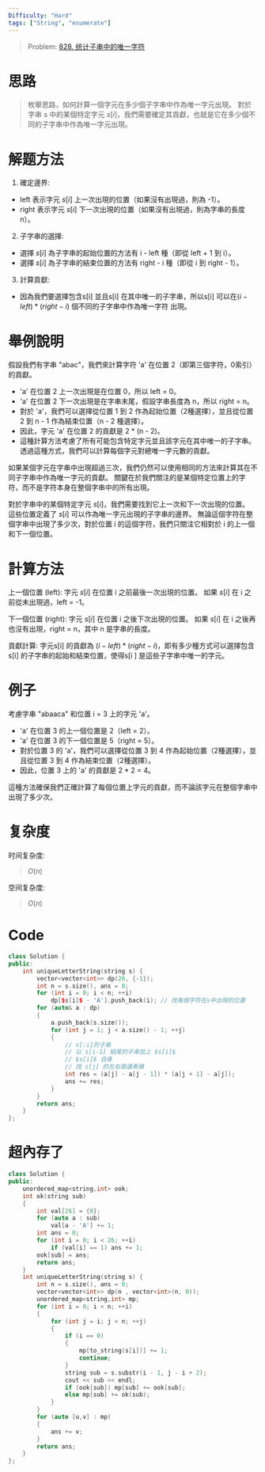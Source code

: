 ```yaml
---
Difficulty: "Hard"
tags: ["String", "enumerate"]
---
```


> Problem: [828. 统计子串中的唯一字符](https://leetcode.cn/problems/count-unique-characters-of-all-substrings-of-a-given-string/description/)

# 思路

> 枚舉思路，如何計算一個字元在多少個子字串中作為唯一字元出現。 對於字串 s 中的某個特定字元 $s[i]$，我們需要確定其貢獻，也就是它在多少個不同的子字串中作為唯一字元出現。

# 解题方法

1. 確定邊界:

- left 表示字元 $s[i]$ 上一次出現的位置（如果沒有出現過，則為 -1）。
- right 表示字元 $s[i]$ 下一次出現的位置（如果沒有出現過，則為字串的長度 n）。

2. 子字串的選擇:

- 選擇 $s[i]$ 為子字串的起始位置的方法有 i - left 種（即從 left + 1 到 i）。
- 選擇 $s[i]$ 為子字串的結束位置的方法有 right - i 種（即從 i 到 right - 1）。

3. 計算貢獻:

- 因為我們要選擇包含s[i] 並且s[i] 在其中唯一的子字串，所以s[i] 可以在$(i - left) * (right - i)$ 個不同的子字串中作為唯一字符 出現。

# 舉例說明
假設我們有字串 "abac"，我們來計算字符 'a' 在位置 2（即第三個字符，0索引）的貢獻。

- 'a' 在位置 2 上一次出現是在位置 0，所以 left = 0。
- 'a' 在位置 2 下一次出現是在字串末尾，假設字串長度為 n，所以 right = n。
- 對於 'a'，我們可以選擇從位置 1 到 2 作為起始位置（2種選擇），並且從位置 2 到 n - 1 作為結束位置（n - 2 種選擇）。
- 因此，字元 'a' 在位置 2 的貢獻是 2 * (n - 2)。
- 這種計算方法考慮了所有可能包含特定字元並且該字元在其中唯一的子字串。 透過這種方式，我們可以計算每個字元對總唯一字元數的貢獻。

如果某個字元在字串中出現超過三次，我們仍然可以使用相同的方法來計算其在不同子字串中作為唯一字元的貢獻。 關鍵在於我們關注的是某個特定位置上的字符，而不是字符本身在整個字串中的所有出現。

對於字串中的某個特定字元 $s[i]$，我們需要找到它上一次和下一次出現的位置。 這些位置定義了 $s[i]$ 可以作為唯一字元出現的子字串的邊界。 無論這個字符在整個字串中出現了多少次，對於位置 i 的這個字符，我們只關注它相對於 i 的上一個和下一個位置。

# 計算方法
上一個位置 (left): 字元 $s[i]$ 在位置 i 之前最後一次出現的位置。 如果 $s[i]$ 在 i 之前從未出現過，left = -1。

下一個位置 (right): 字元 $s[i]$ 在位置 i 之後下次出現的位置。 如果 $s[i]$ 在 i 之後再也沒有出現，right = n，其中 n 是字串的長度。

貢獻計算: 字元s[i] 的貢獻為 $(i - left) * (right - i)$，即有多少種方式可以選擇包含s[i] 的子字串的起始和結束位置，使得s[i ] 是這些子字串中唯一的字元。

# 例子
考慮字串 "abaaca" 和位置 i = 3 上的字元 'a'。

- 'a' 在位置 3 的上一個位置是 2（left = 2）。
- 'a' 在位置 3 的下一個位置是 5（right = 5）。
- 對於位置 3 的 'a'，我們可以選擇從位置 3 到 4 作為起始位置（2種選擇），並且從位置 3 到 4 作為結束位置（2種選擇）。
- 因此，位置 3 上的 'a' 的貢獻是 2 * 2 = 4。

這種方法確保我們正確計算了每個位置上字元的貢獻，而不論該字元在整個字串中出現了多少次。

# 复杂度

时间复杂度:
> $O(n)$

空间复杂度:
> $O(n)$

# Code
```C++
class Solution {
public:
    int uniqueLetterString(string s) {
        vector<vector<int>> dp(26, {-1});
        int n = s.size(), ans = 0;
        for (int i = 0; i < n; ++i)
            dp[$s[i]$ - 'A'].push_back(i); // 找每個字符在s中出現的位置
        for (auto& a : dp)
        {
            a.push_back(s.size());
            for (int j = 1; j < a.size() - 1; ++j)
            {
                // s[:i]的子串
                // 以 s[i-1] 結尾的子串加上 $s[i]$
                // $s[i]$ 自身
                // 找 s[j] 的左右兩邊乘積
                int res = (a[j] - a[j - 1]) * (a[j + 1] - a[j]);
                ans += res;
            }
        }
        return ans;
    }
};
```

# 超內存了
```c++
class Solution {
public:
    unordered_map<string,int> ook;
    int ok(string sub)
    {
        int val[26] = {0};
        for (auto a : sub)
            val[a - 'A'] += 1;
        int ans = 0;
        for (int i = 0; i < 26; ++i)
            if (val[i] == 1) ans += 1;
        ook[sub] = ans;
        return ans;
    }
    int uniqueLetterString(string s) {
        int n = s.size(), ans = 0;
        vector<vector<int>> dp(n , vector<int>(n, 0));
        unordered_map<string,int> mp;
        for (int i = 0; i < n; ++i)
        {
            for (int j = i; j < n; ++j)
            {
                if (i == 0)
                {
                    mp[to_string(s[i])] += 1;
                    continue;
                }
                string sub = s.substr(i - 1, j - i + 2);
                cout << sub << endl;
                if (ook[sub]) mp[sub] += ook[sub];
                else mp[sub] += ok(sub);
            }
        }
        for (auto [u,v] : mp)
        {
            ans += v;
        }
        return ans;
    }
};
```